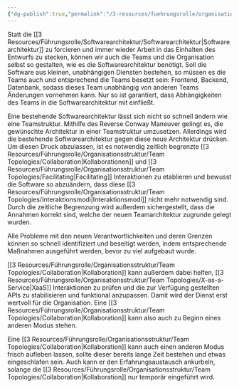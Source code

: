 ```yaml
---
{"dg-publish":true,"permalink":"/3-resources/fuehrungsrolle/organisationsstruktur/team-topologies/reverse-conway-maneuver/","created":"2024-04-28T15:29:07.516+02:00","updated":"2024-04-28T16:57:30.017+02:00"}
---
```



Statt die [[3 Resources/Führungsrolle/Softwarearchitektur/Softwarearchitektur\|Softwarearchitektur]] zu forcieren und immer wieder Arbeit in das Einhalten des Entwurfs zu stecken, können wir auch die Teams und die Organisation selbst so gestalten, wie es die Softwarearchitektur benötigt. Soll die Software aus kleinen, unabhängigen Diensten bestehen, so müssen es die Teams auch und entsprechend die Teams besetzt sein: Frontend, Backend, Datenbank, sodass dieses Team unabhängig von anderen Teams Änderungen vornehmen kann. Nur so ist garantiert, dass Abhängigkeiten des Teams in die Softwarearchitektur mit einfließt.

Eine bestehende Softwarearchitektur lässt sich nicht so schnell ändern wie eine Teamstruktur. Mithilfe des Reverse Conway Maneuver gelingt es, die gewünschte Architektur in einer Teamstruktur umzusetzen. Allerdings wird die bestehende Softwarearchitektur gegen diese neue Architektur drücken. Um diesen Druck abzulassen, ist es notwendig zeitlich begrenzte [[3 Resources/Führungsrolle/Organisationsstruktur/Team Topologies/Collaboration\|Kollaborationen]] und [[3 Resources/Führungsrolle/Organisationsstruktur/Team Topologies/Facilitating\|Facilitating]] Interaktionen zu etablieren und bewusst die Software so abzuändern, dass diese [[3 Resources/Führungsrolle/Organisationsstruktur/Team Topologies/Interaktionsmodi\|Interaktionsmodi]] nicht mehr notwendig sind. Durch die zeitliche Begrenzung wird außerdem sichergestellt, dass die Annahmen korrekt sind, welche der neuen Teamarchitektur zugrunde gelegt wurden.

Alle Probleme mit den neuen Verantwortlichkeiten und deren Grenzen können so schnell identifiziert und beseitigt werden, indem entsprechende Maßnahmen ausgeführt werden, bevor zu viel aufgebaut wurde.

[[3 Resources/Führungsrolle/Organisationsstruktur/Team Topologies/Collaboration\|Kollaboration]] kann außerdem dabei helfen, [[3 Resources/Führungsrolle/Organisationsstruktur/Team Topologies/X-as-a-Service\|XaaS]] Interaktionen zu prüfen und die zur Verfügung gestellten APIs zu stabilisieren und funktional anzupassen. Damit wird der Dienst erst wertvoll für die Organisation. Eine [[3 Resources/Führungsrolle/Organisationsstruktur/Team Topologies/Collaboration\|Kollaboration]] kann also auch zu Beginn eines anderen Modus stehen.

Eine [[3 Resources/Führungsrolle/Organisationsstruktur/Team Topologies/Collaboration\|Kollaboration]] kann auch einen anderen Modus frisch aufleben lassen, sollte dieser bereits lange Zeit bestehen und etwas eingeschlafen sein. Auch kann er den Erfahrungsaustausch ankurbeln, solange die [[3 Resources/Führungsrolle/Organisationsstruktur/Team Topologies/Collaboration\|Kollaboration]] nur temporär eingeführt wird.
